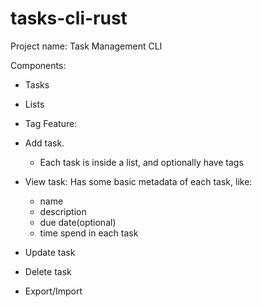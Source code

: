 # tasks-cli-rust
Project name: Task Management CLI

Components: 

+ Tasks
+ Lists
+ Tag
Feature: 


+ Add task.
	+ Each task is inside a list, and optionally have tags
+ View task: Has some basic metadata of each task, like:
	+ name
	+ description
	+ due date(optional)
	+ time spend in each task
+ Update task
+ Delete task
+ Export/Import
